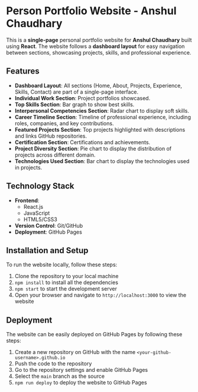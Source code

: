 # Person Portfolio Website - Anshul Chaudhary

This is a **single-page** personal portfolio website for **Anshul Chaudhary** built using **React**. The website follows a **dashboard layout** for easy navigation between sections, showcasing projects, skills, and professional experience.

## Features

- **Dashboard Layout**: All sections (Home, About, Projects, Experience, Skills, Contact) are part of a single-page interface.
- **Individual Work Section**: Project portfolios showcased.
- **Top Skills Section**: Bar graph to show best skills.
- **Interpersonal Competencies Section**: Radar chart to display soft skills.
- **Career Timeline Section**: Timeline of professional experience, including roles, companies, and key contributions.
- **Featured Projects Section**: Top projects highlighted with descriptions and links GitHub repositories.
- **Certification Section**: Certifications and achievements.
- **Project Diversity Section**: Pie chart to display the distribution of projects across different domain.
- **Technologies Used Section**: Bar chart to display the technologies used in projects.

## Technology Stack

- **Frontend**: 
  - React.js
  - JavaScript
  - HTML5/CSS3
- **Version Control**: Git/GitHub
- **Deployment**: GitHub Pages

## Installation and Setup

To run the website locally, follow these steps:

1. Clone the repository to your local machine
2. ```npm install``` to install all the dependencies
3. ```npm start``` to start the development server
4. Open your browser and navigate to `http://localhost:3000` to view the website

## Deployment

The website can be easily deployed on GitHub Pages by following these steps:

1. Create a new repository on GitHub with the name `<your-github-username>.github.io`
2. Push the code to the repository
3. Go to the repository settings and enable GitHub Pages
4. Select the `main` branch as the source
5. ```npm run deploy``` to deploy the website to GitHub Pages
